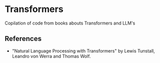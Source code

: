 # Transformers

Copilation of code from books abouts Transformers and LLM's

## References

- "Natural Language Processing with Transformers" by Lewis Tunstall, Leandro von Werra and Thomas Wolf.
